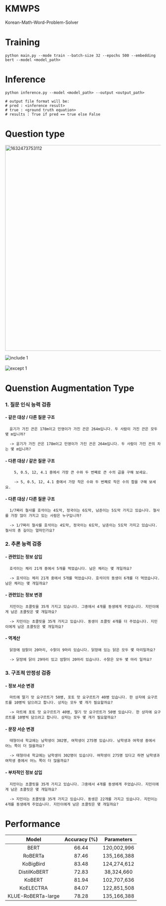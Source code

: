 # KMWPS
Korean-Math-Word-Problem-Solver

# Training
```
python main.py --mode train --batch-size 32 --epochs 500 --embedding bert --model <model_path>
```
# Inference
```
python inference.py --model <model_path> --output <output_path>

# output file format will be:
# pred : <inference result>
# true : <ground truth equation>
# results : True if pred == true else False
```


#  Question type

<img width="665" alt="1632473753112" src="https://user-images.githubusercontent.com/67318280/134647544-b576a6d8-f041-4213-a41f-71e23022e854.png">


![include 1](https://user-images.githubusercontent.com/67318280/134647672-cdd44a4d-c32e-4480-95b3-20c3b2ce0147.png)<br></br>
![except 1](https://user-images.githubusercontent.com/67318280/134647807-cbbecfd6-e7fd-4393-b56d-43ad88ebfb6b.png)


# Quenstion Augmentation Type


### 1. 질문 인식 능력 검증

   #### - 같은 대상 / 다른 질문 구조
  
      윤기가 가진 끈은 178m이고 민영이가 가진 끈은 264m입니다. 두 사람이 가진 끈은 모두 몇 m입니까?

      -> 윤기가 가진 끈은 178m이고 민영이가 가진 끈은 264m입니다. 두 사람이 가진 끈의 차는 몇 m입니까?

   #### - 다른 대상 / 같은 질문 구조
  
        5, 0.5, 12, 4.1 중에서 가장 큰 수와 두 번째로 큰 수의 곱을 구해 보세요.
  
        -> 5, 0.5, 12, 4.1 중에서 가장 작은 수와 두 번째로 작은 수의 합을 구해 보세요.

  #### - 다른 대상 / 다른 질문 구조
  
      1/7짜리 철사를 호석이는 4도막, 정국이는 6도막, 남준이는 5도막 가지고 있습니다. 철사를 가장 많이 가지고 있는 사람은 누구입니까?
  
      -> 1/7짜리 철사를 호석이는 4도막, 정국이는 6도막, 남준이는 5도막 가지고 있습니다. 철사의 총 길이는 얼마인가요?
      

### 2. 추론 능력 검증 

   #### - 관련있는 정보 삽입
  
      호석이는 체리 21개 중에서 5개를 먹었습니다. 남은 체리는 몇 개일까요?
  
      -> 호석이는 체리 21개 중에서 5개를 먹었습니다. 호석이의 동생이 6개를 더 먹었습니다. 남은 체리는 몇 개일까요?

   #### - 관련있는 정보 변경
  
      지민이는 초콜릿을 35개 가지고 있습니다. 그중에서 4개를 동생에게 주었습니다. 지민이에게 남은 초콜릿은 몇 개일까요?
  
      -> 지민이는 초콜릿을 35개 가지고 있습니다. 동생이 초콜릿 4개를 더 주었습니다. 지민이에게 남은 초콜릿은 몇 개일까요?

   #### - 역계산
  
      닭장에 암탉이 20마리, 수탉이 9마리 있습니다. 닭장에 있는 닭은 모두 몇 마리일까요?
  
      -> 닭장에 닭이 29마리 있고 암탉이 20마리 있습니다. 수탉은 모두 몇 마리 일까요?
      

### 3. 구조적 안정성 검증

   #### - 정보 서순 변경
  
      마트에 딸기 맛 요구르트가 50병, 포토 맛 요구르트가 40병 있습니다. 한 상자에 요구르트를 10병씩 담으려고 합니다. 상자는 모두 몇 개가 필요할까요?
  
      -> 마트에 포토 맛 요구르트가 40병, 딸기 맛 요구르트가 50병 있습니다. 한 상자에 요구르트를 10병씩 담으려고 합니다. 상자는 모두 몇 개가 필요할까요?

   #### - 문장 서순 변경
  
      태형이네 학교에는 남학생이 302명, 여학생이 275명 있습니다. 남학생과 여학생 중에서 어느 쪽이 더 많을까요?
  
      -> 태형이네 학교에는 남학생이 302명이 있습늬다. 여학생이 275명 있다고 하면 남학생과 여학생 중에서 어느 쪽이 더 많을까요?
  

   #### - 부차적인 정보 삽입
  
      지민이는 초콜릿을 35개 가지고 있습니다. 그중에서 4개를 동생에게 주었습니다. 지민이에게 남은 초콜릿은 몇 개일까요?
  
      -> 지민이는 초콜릿을 35개 가지고 있습니다. 동생은 22개를 가지고 있습니다. 지민이는 4개를 동생에게 주었습니다. 지민이에게 남은 초콜릿은 몇 개일까요?
     

# Performance
|Model|Accuracy (%)|Parameters|
|:---:|:------:|:--------:|
|BERT|66.44|120,002,996
|RoBERTa|87.46|135,166,388
|KoBigBird|83.48|124,274,612
|DistilKoBERT|72.83|38,324,660
|KoBERT|81.94|102,707,636
|KoELECTRA|84.07|122,851,508
KLUE-RoBERTa-large|78.28|135,166,388
